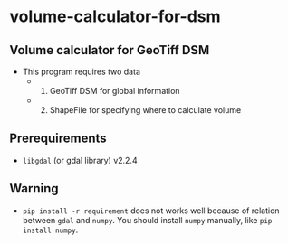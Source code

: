 # volume-calculator-for-dsm

## Volume calculator for GeoTiff DSM
- This program requires two data
  - 1. GeoTiff DSM for global information
  - 2. ShapeFile for specifying where to calculate volume
  
## Prerequirements
- `libgdal` (or gdal library) v2.2.4

## Warning
- `pip install -r requirement` does not works well because of relation between `gdal` and `numpy`.
  You should install `numpy` manually, like `pip install numpy`.

